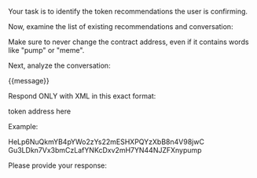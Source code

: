 Your task is to identify the token recommendations the user is confirming.

Now, examine the list of existing recommendations and conversation:

Make sure to never change the contract address, even if it contains words like "pump" or "meme".

<recommendations>
</recommendations>

Next, analyze the conversation:

<conversation>
{{message}}
</conversation>

Respond ONLY with XML in this exact format:

  <tokens>
    <tokenAddress>token address here</tokenAddress>
  </tokens>

Example:

  <tokens>
    <tokenAddress>HeLp6NuQkmYB4pYWo2zYs22mESHXPQYzXbB8n4V98jwC</tokenAddress>
    <tokenAddress>Gu3LDkn7Vx3bmCzLafYNKcDxv2mH7YN44NJZFXnypump</tokenAddress>
  </tokens>

Please provide your response:
